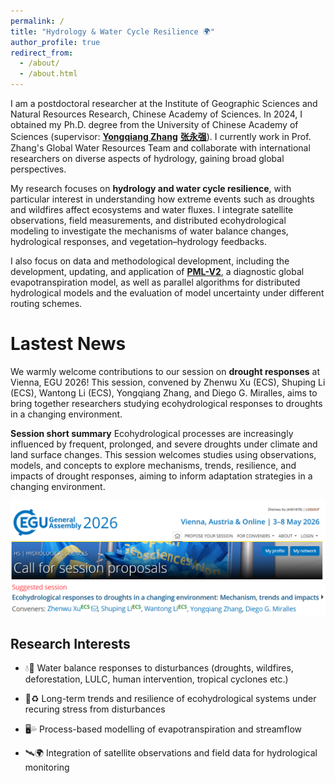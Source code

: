 ```yaml
---
permalink: /
title: "Hydrology & Water Cycle Resilience 🌍"
author_profile: true
redirect_from: 
  - /about/
  - /about.html
---
```




I am a postdoctoral researcher at the Institute of Geographic Sciences and Natural Resources Research, Chinese Academy of Sciences. In 2024, I obtained my Ph.D. degree from the University of Chinese Academy of Sciences (supervisor: [**Yongqiang Zhang**](https://scholar.google.com/citations?user=t5iGFeAAAAAJ&hl=en&oi=ao) [**张永强**](https://igsnrr.cas.cn/sourcedb/zw/zjrck/kygg/bjdbgc/201903/t20190327_5262230.html)). I currently work in Prof. Zhang's Global Water Resources Team and collaborate with international researchers on diverse aspects of hydrology, gaining broad global perspectives.

My research focuses on **hydrology and water cycle resilience**, with particular interest in understanding how extreme events such as droughts and wildfires affect ecosystems and water fluxes. I integrate satellite observations, field measurements, and distributed ecohydrological modeling to investigate the mechanisms of water balance changes, hydrological responses, and vegetation–hydrology feedbacks. 

I also focus on data and methodological development, including the development, updating, and application of [**PML-V2**](https://developers.google.com/earth-engine/datasets/catalog/CAS_IGSNRR_PML_V2_v018), a diagnostic global evapotranspiration model, as well as parallel algorithms for distributed hydrological models and the evaluation of model uncertainty under different routing schemes.

# Lastest News

We warmly welcome contributions to our session on **drought responses** at Vienna, EGU 2026! 
This session, convened by Zhenwu Xu (ECS), Shuping Li (ECS), Wantong Li (ECS), Yongqiang Zhang, and Diego G. Miralles, aims to bring together researchers studying ecohydrological responses to droughts in a changing environment.

**Session short summary**
Ecohydrological processes are increasingly influenced by frequent, prolonged, and severe droughts under climate and land surface changes. This session welcomes studies using observations, models, and concepts to explore mechanisms, trends, resilience, and impacts of drought responses, aiming to inform adaptation strategies in a changing environment.

![EGU2026 Session](images/about/EGU26.png)

## Research Interests

* 💧🌲 Water balance responses to disturbances (droughts, wildfires, deforestation, LULC, human intervention, tropical cyclones etc.)

* 🌱♻️ Long-term trends and resilience of ecohydrological systems under recuring stress from disturbances

* 🖥️💦 Process-based modelling of evapotranspiration and streamflow

* 🛰️🌍 Integration of satellite observations and field data for hydrological monitoring

